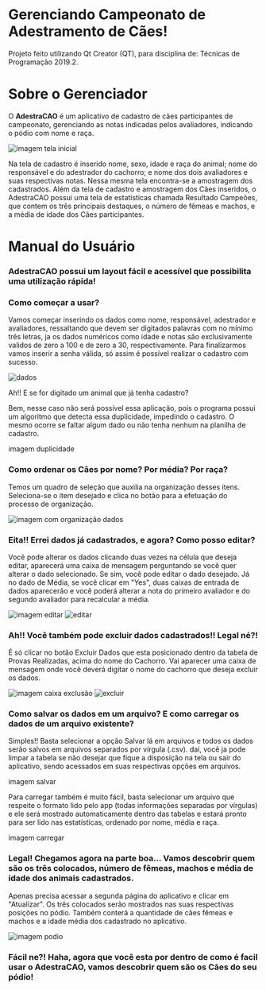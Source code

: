 # Gerenciando Campeonato de Adestramento de Cães!
Projeto feito utilizando Qt Creator (QT), para disciplina de: Técnicas de Programação 2019.2.


# Sobre o Gerenciador

O **AdestraCAO** é um aplicativo de cadastro de cães participantes de campeonato, gerenciando as notas indicadas pelos avaliadores, indicando o pódio com nome e raça.


![imagem tela inicial](https://github.com/ildja/Projeto-QT-AdestraCAO/blob/master/Imagens%20Prints/TelaInicial.png)

Na tela de cadastro é inserido nome, sexo, idade e raça do animal; nome do responsável e do adestrador do cachorro; e nome dos dois avaliadores e suas respectivas notas. Nessa mesma tela encontra-se a amostragem dos cadastrados. Além da tela de cadastro e amostragem dos Cães inseridos, o AdestraCAO possui uma tela de estatísticas chamada Resultado Campeões, que contem os três principais destaques, o número de fêmeas e machos, e a média de idade dos Cães participantes.


# Manual do Usuário

### AdestraCAO possui um layout fácil e acessível que possibilita uma utilização rápida!

### Como começar a usar?

Vamos começar inserindo os dados como nome, responsável, adestrador e avaliadores, ressaltando que devem ser digitados palavras com no mínimo três letras, ja os dados numéricos como idade e notas são exclusivamente validos de zero a 100 e de zero a 30, respectivamente. Para finalizarmos vamos inserir a senha válida, só assim é possível realizar o cadastro com sucesso. 


![dados](https://github.com/ildja/Projeto-QT-AdestraCAO/blob/master/Imagens%20Prints/preenchimentocadastro.png)

Ah!! E se for digitado um animal que já tenha cadastro? 

Bem, nesse caso não será possível essa aplicação, pois o programa possui um algoritmo que detecta essa duplicidade, impedindo o cadastro. O mesmo ocorre se faltar algum dado ou não tenha nenhum na planilha de cadastro.

imagem duplicidade


### Como ordenar os Cães por nome? Por média? Por raça?

Temos um quadro de seleção que auxilia na organização desses itens. Seleciona-se o item desejado e clica no botão para a efetuação do processo de organização.

![imagem com organização dados](https://github.com/ildja/Projeto-QT-AdestraCAO/blob/master/Imagens%20Prints/ordenar.png)

### Eita!! Errei dados já cadastrados, e agora? Como posso editar?

Você pode alterar os dados clicando duas vezes na célula que deseja editar, aparecerá uma caixa de mensagem perguntando se você quer alterar o dado selecionado. Se sim, você pode editar o dado desejado. Já no dado de Média, se você clicar em "Yes", duas caixas de entrada de dados aparecerão e você poderá alterar a nota do primeiro avaliador e do segundo avaliador para recalcular a média.

![imagem editar](https://github.com/ildja/Projeto-QT-AdestraCAO/blob/master/Imagens%20Prints/editardados1.png)
![editar](https://github.com/ildja/Projeto-QT-AdestraCAO/blob/master/Imagens%20Prints/editardados2.png)

### Ah!! Você também pode excluir dados cadastrados!! Legal né?!

É só clicar no botão Excluir Dados que esta posicionado dentro da tabela de Provas Realizadas, acima do nome do Cachorro. Vai aparecer uma caixa de mensagem onde você deverá digitar o nome do cachorro que deseja excluir os dados.

![imagem caixa exclusão](https://github.com/ildja/Projeto-QT-AdestraCAO/blob/master/Imagens%20Prints/excluir1.png) 
![excluir](https://github.com/ildja/Projeto-QT-AdestraCAO/blob/master/Imagens%20Prints/excluir3.png)

### Como salvar os dados em um arquivo? E como carregar os dados de um arquivo existente?

Simples!! Basta selecionar a opção Salvar lá em arquivos e todos os dados serão salvos em arquivos separados por vírgula (.csv). daí, você ja pode limpar a tabela se não desejar que fique a disposição na tela ou sair do aplicativo, sendo acessados em suas respectivas opções em arquivos.

imagem salvar


Para carregar também é muito fácil, basta selecionar um arquivo que respeite o formato lido pelo app (todas informações separadas por vírgulas) e ele será mostrado automaticamente dentro das tabelas e estará pronto para ser lido nas estatísticas, ordenado por nome, média e raça.

imagem carregar


### Legal! Chegamos agora na parte boa... Vamos descobrir quem são os três colocados, número de fêmeas, machos e média de idade dos animais cadastrados.

Apenas precisa acessar a segunda página do aplicativo e clicar em "Atualizar". Os três colocados serão mostrados nas suas respectivas posições no pódio. Também conterá a quantidade de cães fêmeas e machos e a idade média dos cadastrado no aplicativo.


![imagem podio](https://github.com/ildja/Projeto-QT-AdestraCAO/blob/master/Imagens%20Prints/podio11.png)


### Fácil ne?! Haha, agora que você esta por dentro de como é facil usar o AdestraCAO, vamos descobrir quem são os Cães do seu pódio! 
